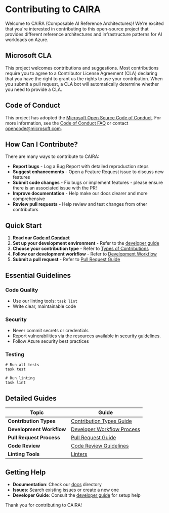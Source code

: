 # Contributing to CAIRA

Welcome to CAIRA (Composable AI Reference Architectures)! We're excited that you're interested in contributing to this open-source project that provides different reference architectures and infrastructure patterns for AI workloads on Azure.

## Microsoft CLA

This project welcomes contributions and suggestions. Most contributions require you to agree to a Contributor License Agreement (CLA) declaring that you have the right to grant us the rights to use your contribution. When you submit a pull request, a CLA bot will automatically determine whether you need to provide a CLA.

## Code of Conduct

This project has adopted the [Microsoft Open Source Code of Conduct](CODE_OF_CONDUCT.md). For more information, see the [Code of Conduct FAQ](https://opensource.microsoft.com/codeofconduct/faq/) or contact [opencode@microsoft.com](mailto:opencode@microsoft.com).

## How Can I Contribute?

There are many ways to contribute to CAIRA:

- **Report bugs** - Log a Bug Report with detailed reproduction steps
- **Suggest enhancements** - Open a Feature Request issue to discuss new features
- **Submit code changes** - Fix bugs or implement features - please ensure there is an associated issue with the PR!
- **Improve documentation** - Help make our docs clearer and more comprehensive
- **Review pull requests** - Help review and test changes from other contributors

## Quick Start

1. **Read our [Code of Conduct](CODE_OF_CONDUCT.md)**
1. **Set up your development environment** - Refer to the [developer guide](docs/developer.md)
1. **Choose your contribution type** - Refer to [Types of Contributions](docs/contributing/types_of_contributions.md)
1. **Follow our development workflow** - Refer to [Development Workflow](docs/contributing/development_workflow.md)
1. **Submit a pull request** - Refer to [Pull Request Guide](docs/contributing/pull_request_guide.md)

## Essential Guidelines

### Code Quality

- Use our linting tools: `task lint`
- Write clear, maintainable code

### Security

- Never commit secrets or credentials
- Report vulnerabilities via the resources available in [security guidelines](SECURITY.md).
- Follow Azure security best practices

### Testing

```shell
# Run all tests
task test

# Run linting
task lint
```

## Detailed Guides

| Topic                    | Guide                                                                   |
|--------------------------|-------------------------------------------------------------------------|
| **Contribution Types**   | [Contribution Types Guide](docs/contributing/types_of_contributions.md) |
| **Development Workflow** | [Developer Workflow Process](docs/contributing/development_workflow.md) |
| **Pull Request Process** | [Pull Request Guide](docs/contributing/pull_request_guide.md)           |
| **Code Review**          | [Code Review Guidelines](docs/contributing/code_review_guidelines.md)   |
| **Linting Tools**        | [Linters](docs/contributing/linters.md)                                 |

## Getting Help

- **Documentation**: Check our [docs](docs/) directory
- **Issues**: Search existing issues or create a new one
- **Developer Guide**: Consult the [developer guide](docs/developer.md) for setup help

Thank you for contributing to CAIRA!
